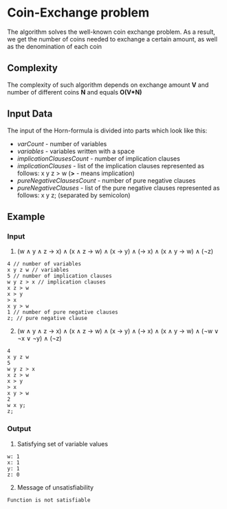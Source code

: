 # Coin-Exchange problem
The algorithm solves the well-known coin exchange problem. As a result, we get the number of coins needed to exchange a certain amount,
as well as the denomination of each coin

## Complexity
The complexity of such algorithm depends on exchange amount **V** and number of different coins **N** and equals **O(V*N)**

## Input Data
The input of the Horn-formula is divided into parts which look like this:
* *varCount* - number of variables
* *variables* - variables written with a space
* *implicationClausesCount* - number of implication clauses
* *implicationClauses* - list of the implication clauses represented as follows: x y z > w (**>** - means implication)
* *pureNegativeClausesCount* - number of pure negative clauses
* *pureNegativeClauses* - list of the pure negative clauses represented as follows: x y z; (separated by semicolon)

## Example
### Input
1. (w ∧ y ∧ z → x) ∧ (x ∧ z → w) ∧ (x → y) ∧ (→ x) ∧ (x ∧ y → w) ∧ (¬z)
```
4 // number of variables
x y z w // variables
5 // number of implication clauses
w y z > x // implication clauses
x z > w
x > y
> x
x y > w
1 // number of pure negative clauses
z; // pure negative clause
```
2. (w ∧ y ∧ z → x) ∧ (x ∧ z → w) ∧ (x → y) ∧ (→ x) ∧ (x ∧ y → w) ∧ (¬w ∨ ¬x ∨ ¬y) ∧ (¬z)
```
4 
x y z w 
5 
w y z > x 
x z > w
x > y
> x
x y > w
2 
w x y;
z; 
```
### Output
1. Satisfying set of variable values
```
w: 1
x: 1
y: 1
z: 0
```
2. Message of unsatisfiability
```
Function is not satisfiable
```
